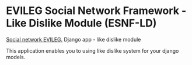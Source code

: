 # EVILEG Social Network Framework - Like Dislike Module (ESNF-LD)
[Social network EVILEG.](https://evileg.com) Django app - like dislike module

This application enables you to using like dislike system for your django models.

